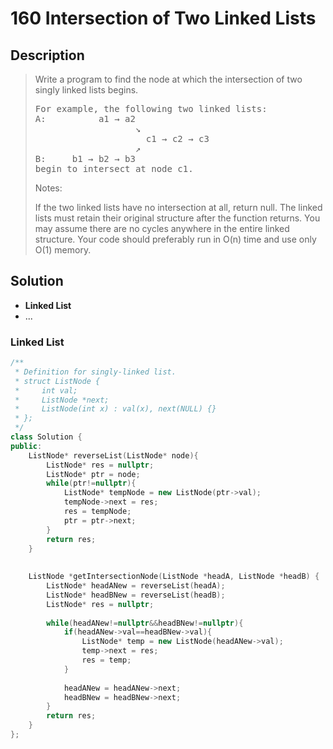 # 160 Intersection of Two Linked Lists

## Description
> Write a program to find the node at which the intersection of two singly 
> linked lists begins.
>
> <pre>
> For example, the following two linked lists:
> A:          a1 → a2
>                    ↘
>                      c1 → c2 → c3
>                    ↗            
> B:     b1 → b2 → b3
> begin to intersect at node c1.
> </pre>
>
> Notes:
>
> If the two linked lists have no intersection at all, return null.
> The linked lists must retain their original structure after the function 
> returns.
> You may assume there are no cycles anywhere in the entire linked structure.
> Your code should preferably run in O(n) time and use only O(1) memory.
>


## Solution
- **Linked List**
- ...


### Linked List
```c++
/**
 * Definition for singly-linked list.
 * struct ListNode {
 *     int val;
 *     ListNode *next;
 *     ListNode(int x) : val(x), next(NULL) {}
 * };
 */
class Solution {
public:
    ListNode* reverseList(ListNode* node){
        ListNode* res = nullptr;
        ListNode* ptr = node;
        while(ptr!=nullptr){
            ListNode* tempNode = new ListNode(ptr->val);
            tempNode->next = res;
            res = tempNode;
            ptr = ptr->next;
        }
        return res;
    }
    
    
    ListNode *getIntersectionNode(ListNode *headA, ListNode *headB) {
        ListNode* headANew = reverseList(headA);
        ListNode* headBNew = reverseList(headB);
        ListNode* res = nullptr;
        
        while(headANew!=nullptr&&headBNew!=nullptr){
            if(headANew->val==headBNew->val){
                ListNode* temp = new ListNode(headANew->val);
                temp->next = res;
                res = temp;
            }
            
            headANew = headANew->next;
            headBNew = headBNew->next;
        }
        return res;
    }
};
```
